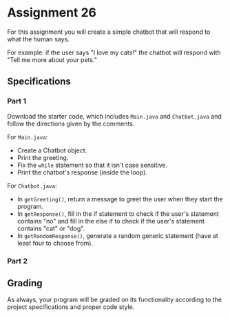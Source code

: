 # Assignment 26

For this assignment you will create a simple chatbot that will respond to what the human says.

For example: if the user says "I love my cats!" the chatbot will respond with "Tell me more about your pets."

## Specifications

### Part 1
Download the starter code, which includes `Main.java` and `Chatbot.java` and follow the directions given by the comments.

For `Main.java`:

* Create a Chatbot object.
* Print the greeting.
* Fix the `while` statement so that it isn't case sensitive.
* Print the chatbot's response (inside the loop).

For `Chatbot.java`:

* In `getGreeting()`, return a message to greet the user when they start the program.
* In `getResponse()`, fill in the if statement to check if the user's statement contains "no" and fill in the else if to check if the user's statement contains "cat" or "dog".
* In `getRandomResponse()`, generate a random generic statement (have at least four to choose from).

### Part 2


## Grading

As always, your program will be graded on its functionality according to the project specifications and proper code style.

